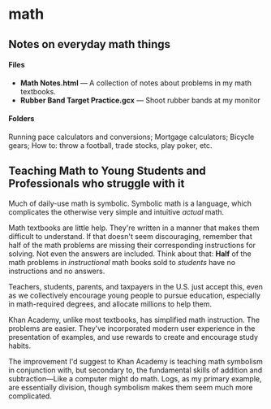 # math

## Notes on everyday math things

#### Files
- **Math Notes.html** — A collection of notes about problems in my math textbooks.
- **Rubber Band Target Practice.gcx** — Shoot rubber bands at my monitor

#### Folders
Running pace calculators and conversions; Mortgage calculators; Bicycle gears; How to: throw a football, trade stocks, play poker, etc.


## Teaching Math to Young Students and Professionals who struggle with it

Much of daily-use math is symbolic. Symbolic math is a language, which complicates the otherwise very simple and intuitive *actual* math.

Math textbooks are little help. They're written in a manner that makes them difficult to understand. If that doesn't seem discouraging, remember that half of the math problems are missing their corresponding instructions for solving. Not even the answers are included. Think about that: **Half** of the math problems in *instructional* math books sold to *students* have no instructions and no answers. 

Teachers, students, parents, and taxpayers in the U.S. just accept this, even as we collectively encourage young people to pursue education, especially in math-required degrees, and allocate millions to help them.

Khan Academy, unlike most textbooks, has simplified math instruction. The problems are easier. They've incorporated modern user experience in the presentation of examples, and use rewards to create and encourage study habits.

The improvement I'd suggest to Khan Academy is teaching math symbolism in conjunction with, but secondary to, the fundamental skills of addition and subtraction—Like a computer might do math. Logs, as my primary example, are essentially division, though symbolism makes them seem much more complicated.